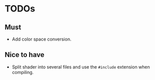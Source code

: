 # TODOs

## Must
- Add color space conversion.

## Nice to have
- Split shader into several files and use the `#include` extension when compiling.